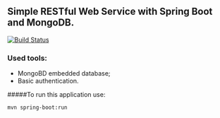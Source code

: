 ## Simple RESTful Web Service with Spring Boot and MongoDB.

[![Build Status](https://travis-ci.org/OKaluzny/spring-rest-api-mongodb.svg?branch=master)](https://travis-ci.org/OKaluzny/spring-rest-api-mongodb)

### Used tools:
* MongoBD embedded database;
* Basic authentication.

#####To run this application use:

```bash
mvn spring-boot:run
```
